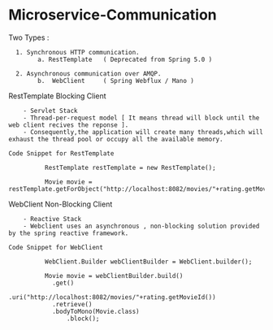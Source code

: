 # Microservice-Communication

Two Types :

      1. Synchronous HTTP communication.
            a. RestTemplate   ( Deprecated from Spring 5.0 )
            
      2. Asynchronous communication over AMQP.
            b.  WebClient     ( Spring Webflux / Mano )
       
RestTemplate Blocking Client

		- Servlet Stack
		- Thread-per-request model [ It means thread will block until the web client recives the reponse ].
		- Consequently,the application will create many threads,which will exhaust the thread pool or occupy all the available memory.
    
    Code Snippet for RestTemplate
    
              RestTemplate restTemplate = new RestTemplate();
    
              Movie movie = restTemplate.getForObject("http://localhost:8082/movies/"+rating.getMovieId(),Movie.class);


WebClient Non-Blocking Client

		- Reactive Stack
		- Webclient uses an asynchronous , non-blocking solution provided by the spring reactive framework.

    Code Snippet for WebClient

              WebClient.Builder webClientBuilder = WebClient.builder();

              Movie movie = webClientBuilder.build()
			    .get()
		            .uri("http://localhost:8082/movies/"+rating.getMovieId())
			    .retrieve()
			    .bodyToMono(Movie.class)
		            .block();
    
